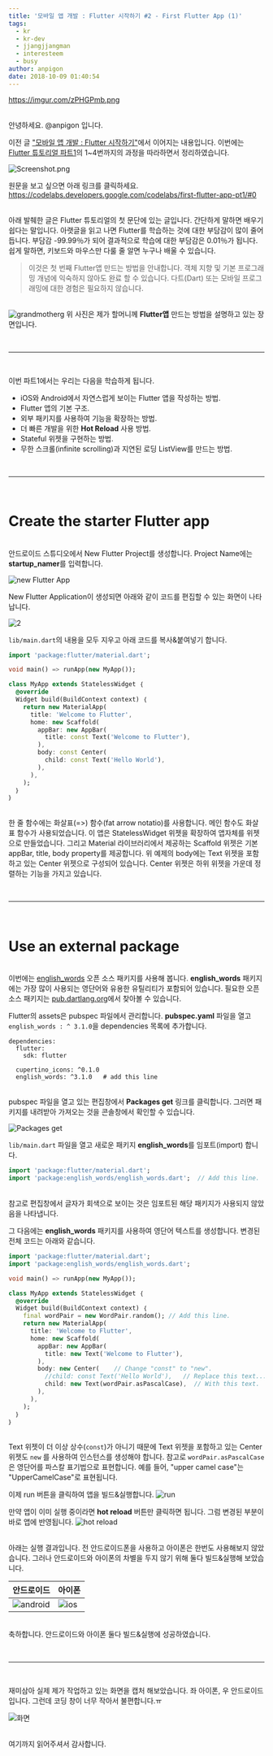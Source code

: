 ```yaml
---
title: '모바일 앱 개발 : Flutter 시작하기 #2 - First Flutter App (1)'
tags:
  - kr
  - kr-dev
  - jjangjjangman
  - interesteem
  - busy
author: anpigon
date: 2018-10-09 01:40:54
---
```


https://imgur.com/zPHGPmb.png

<br>안녕하세요. @anpigon 입니다.

이전 글 ["모바일 앱 개발 : Flutter 시작하기"](https://steemit.com/dclick/@anpigon/-flutter--1538895504796)에서 이어지는 내용입니다. 이번에는 [Flutter 튜토리얼 파트1](https://codelabs.developers.google.com/codelabs/first-flutter-app-pt1/#0)의 1~4번까지의 과정을 따라하면서 정리하였습니다.

![Screenshot.png](https://files.steempeak.com/file/steempeak/anpigon/9pC0WxLR-Screenshot.png)

원문을 보고 싶으면 아래 링크를 클릭하세요.
https://codelabs.developers.google.com/codelabs/first-flutter-app-pt1/#0

<br>아래 발췌한 글은 Flutter 튜토리얼의 첫 문단에 있는 글입니다. 간단하게 말하면 배우기 쉽다는 말입니다. 아랫글을 읽고 나면 Flutter를 학습하는 것에 대한 부담감이 많이 줄어듭니다. 부담감 -99.99％가 되어 결과적으로 학습에 대한 부담감은 0.01％가 됩니다. 쉽게 말하면, 키보드와 마우스만 다룰 줄 알면 누구나 배울 수 있습니다.

> 이것은 첫 번째 Flutter앱 만드는 방법을 안내합니다. 객체 지향 및 기본 프로그래밍 개념에 익숙하지 않아도 완료 할 수 있습니다. 다트(Dart) 또는 모바일 프로그래밍에 대한 경험은 필요하지 않습니다.

<br>![grandmotherg](https://files.steempeak.com/file/steempeak/anpigon/uf33o5Rx-grandmother-1822564_640.jpg)
위 사진은 제가 할머니께 **Flutter앱** 만드는 방법을 설명하고 있는 장면입니다.

<br><hr><br>

이번 파트1에서는 우리는 다음을 학습하게 됩니다.

- iOS와 Android에서 자연스럽게 보이는 Flutter 앱을 작성하는 방법.
- Flutter 앱의 기본 구조.
- 외부 패키지를 사용하여 기능을 확장하는 방법.
- 더 빠른 개발을 위한 **Hot Reload** 사용 방법.
- Stateful 위젯을 구현하는 방법.
- 무한 스크롤(infinite scrolling)과 지연된 로딩 ListView를 만드는 방법.

<br><hr><br>

# Create the starter Flutter app

<br>안드로이드 스튜디오에서 New Flutter Project를 생성합니다. Project Name에는 **startup_namer**를 입력합니다.

![new Flutter App](https://files.steempeak.com/file/steempeak/anpigon/bb9gpALR-2018-10-0823.43.14.png)

New Flutter Application이 생성되면 아래와 같이 코드를 편집할 수 있는 화면이 나타납니다.

![2](https://files.steempeak.com/file/steempeak/anpigon/LEEAykcz-2018-10-0823.49.51.png)

`lib/main.dart`의 내용을 모두 지우고 아래 코드를 복사&붙여넣기 합니다.

```dart
import 'package:flutter/material.dart';

void main() => runApp(new MyApp());

class MyApp extends StatelessWidget ｛
  @override
  Widget build(BuildContext context) ｛
    return new MaterialApp(
      title: 'Welcome to Flutter',
      home: new Scaffold(
        appBar: new AppBar(
          title: const Text('Welcome to Flutter'),
        ),
        body: const Center(
          child: const Text('Hello World'),
        ),
      ),
    );
  ｝
｝
```

<br>한 줄 함수에는 화살표(=>) 함수(fat arrow notatio)를 사용합니다. 메인 함수도 화살표 함수가 사용되었습니다. 이 앱은 StatelessWidget 위젯을 확장하여 앱자체를 위젯으로 만들었습니다. 그리고 Material 라이브러리에서 제공하는 Scaffold 위젯은 기본 appBar, title, body property를 제공합니다. 위 예제의 body에는 Text 위젯을 포함하고 있는 Center 위젯으로 구성되어 있습니다. Center 위젯은 하위 위젯을 가운데 정렬하는 기능을 가지고 있습니다. 

<br><hr><br>

# Use an external package

<br>이번에는 [english_words](https://pub.dartlang.org/packages/english_words) 오픈 소스 패키지를 사용해 봅니다. **english_words** 패키지에는 가장 많이 사용되는 영단어와 유용한 유틸리티가 포함되어 있습니다. 필요한 오픈 소스 패키지는 [pub.dartlang.org](https://pub.dartlang.org/flutter/)에서 찾아볼 수 있습니다.

Flutter의 assets은 pubspec 파일에서 관리합니다. **pubspec.yaml** 파일을 열고 `english_words : ^ 3.1.0`을 dependencies 목록에 추가합니다.

```
dependencies:
  flutter:
    sdk: flutter

  cupertino_icons: ^0.1.0
  english_words: ^3.1.0   # add this line
```

<br>pubspec 파일을 열고 있는 편집창에서 **Packages get** 링크를 클릭합니다. 그러면 패키지를 내려받아 가져오는 것을 콘솔창에서 확인할 수 있습니다.

![Packages get](https://files.steempeak.com/file/steempeak/anpigon/xPTT4o0L-2018-10-0900.30.48.png)

`lib/main.dart` 파일을 열고 새로운 패키지 **english_words**를 임포트(import) 합니다.

```dart
import 'package:flutter/material.dart';
import 'package:english_words/english_words.dart';  // Add this line.
```

<br>참고로 편집창에서 글자가 회색으로 보이는 것은 임포트된 해당 패키지가 사용되지 않았음을 나타냅니다. 

그 다음에는 **english_words** 패키지를 사용하여 영단어 텍스트를 생성합니다. 변경된 전체 코드는 아래와 같습니다.

```dart
import 'package:flutter/material.dart';
import 'package:english_words/english_words.dart';

void main() => runApp(new MyApp());

class MyApp extends StatelessWidget ｛
  @override
  Widget build(BuildContext context) ｛
    final wordPair = new WordPair.random(); // Add this line.
    return new MaterialApp(
      title: 'Welcome to Flutter',
      home: new Scaffold(
        appBar: new AppBar(
          title: new Text('Welcome to Flutter'),
        ),
        body: new Center(    // Change "const" to "new".
          //child: const Text('Hello World'),   // Replace this text...
          child: new Text(wordPair.asPascalCase),  // With this text.
        ),
      ),
    );
  ｝
｝
```

<br>Text 위젯이 더 이상 상수(`const`)가 아니기 때문에 Text 위젯을 포함하고 있는 Center 위젯도 `new` 를 사용하여 인스턴스를 생성해야 합니다. 참고로 `wordPair.asPascalCase`은 영단어를 파스칼 표기법으로 표현합니다. 예를 들어, "upper camel case"는 "UpperCamelCase"로 표현됩니다.

이제 run 버튼을 클릭하여 앱을 빌드&실행합니다. 
![run](https://files.steempeak.com/file/steempeak/anpigon/M3ZeHoVc-2018-10-0900.57.31.png)

만약 앱이 이미 실행 중이라면 **hot reload** 버튼만 클릭하면 됩니다. 그럼 변경된 부분이 바로 앱에 반영됩니다.
![hot reload ](https://steemitimages.com/200x0/https://files.steempeak.com/file/steempeak/anpigon/DeEetXes-2018-10-0900.58.57.png)

<br>아래는 실행 결과입니다. 전 안드로이드폰을 사용하고 아이폰은 한번도 사용해보지 않았습니다. 그러나 안드로이드와 아이폰의 차별을 두지 않기 위해 둘다 빌드&실행해 보았습니다.

|안드로이드|아이폰|
|-|-|
|![android](https://steemitimages.com/250x0/https://files.steempeak.com/file/steempeak/anpigon/qCxXooBo-2018-10-0900.48.45.png)|![ios](https://steemitimages.com/320x0/https://files.steempeak.com/file/steempeak/anpigon/d9o3Bs7c-2018-10-0900.52.52.png)|

<br>축하합니다. 안드로이드와 아이폰 둘다 빌드&실행에 성공하였습니다.

<br><hr><br>

재미삼아 실제 제가 작업하고 있는 화면을 캡처 해보았습니다. 좌 아이폰, 우 안드로이드입니다. 그런데 코딩 창이 너무 작아서 불편합니다.ㅠ

![화면](https://files.steempeak.com/file/steempeak/anpigon/2VjNC94y-2018-10-0900.56.24.png)

<br>여기까지 읽어주셔서 감사합니다.
